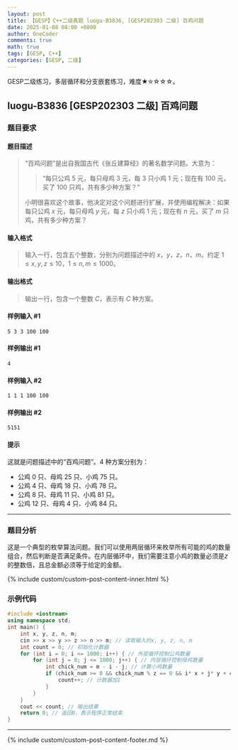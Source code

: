 ```yaml
---
layout: post
title: 【GESP】C++二级真题 luogu-B3836, [GESP202303 二级] 百鸡问题
date: 2025-01-08 08:00 +0800
author: OneCoder
comments: true
math: true
tags: [GESP, C++]
categories: [GESP, 二级]
---
```

GESP二级练习，多层循环和分支嵌套练习，难度★✮☆☆☆。

<!--more-->

## luogu-B3836 [GESP202303 二级] 百鸡问题

### 题目要求

#### 题目描述

>“百鸡问题”是出自我国古代《张丘建算经》的著名数学问题。大意为：
>> “每只公鸡 $5$ 元，每只母鸡 $3$ 元，每 $3$ 只小鸡 $1$ 元；现在有 $100$ 元，买了 $100$ 只鸡，共有多少种方案？”
>
>小明很喜欢这个故事，他决定对这个问题进行扩展，并使用编程解决：如果每只公鸡 $x$ 元，每只母鸡 $y$ 元，每 $z$ 只小鸡 $1$ 元；现在有 $n$ 元，买了 $m$ 只鸡，共有多少种方案？

#### 输入格式

>输入一行，包含五个整数，分别为问题描述中的 $x$，$y$，$z$，$n$，$m$。约定 $1 \le x,y,z \le 10$，$1 \le n,m \le 1000$。

#### 输出格式

>输出一行，包含一个整数 $C$，表示有 $C$ 种方案。

#### 样例输入 #1

```console
5 3 3 100 100
```

#### 样例输出 #1

```console
4
```

#### 样例输入 #2

```console
1 1 1 100 100
```

#### 样例输出 #2

```console
5151
```

#### 提示

这就是问题描述中的“百鸡问题”。$4$ 种方案分别为：

- 公鸡 $0$ 只、母鸡 $25$ 只、小鸡 $75$ 只。
- 公鸡 $4$ 只、母鸡 $18$ 只、小鸡 $78$ 只。
- 公鸡 $8$ 只、母鸡 $11$ 只、小鸡 $81$ 只。
- 公鸡 $12$ 只、母鸡 $4$ 只、小鸡 $84$ 只。

---

### 题目分析

这是一个典型的枚举算法问题。我们可以使用两层循环来枚举所有可能的鸡的数量组合，然后判断是否满足条件。在内层循环中，我们需要注意小鸡的数量必须是$z$的整数倍，且总金额必须等于给定的金额。

{% include custom/custom-post-content-inner.html %}

### 示例代码

```cpp
#include <iostream>
using namespace std;
int main() {
    int x, y, z, n, m;
    cin >> x >> y >> z >> n >> m; // 读取输入的x, y, z, n, m
    int count = 0; // 初始化计数器
    for (int i = 0; i <= 1000; i++) { // 外层循环控制公鸡数量
        for (int j = 0; j <= 1000; j++) { // 内层循环控制母鸡数量
            int chick_num = m - i - j; // 计算小鸡数量
            if (chick_num >= 0 && chick_num % z == 0 && i* x + j* y + chick_num / z == n) { // 如果小鸡数量大于等于0且能被z整除且满足条件
                count++; // 计数器加1
            }
        }
    }
    cout << count; // 输出结果
    return 0; // 返回0，表示程序正常结束
}
```

---

{% include custom/custom-post-content-footer.md %}
